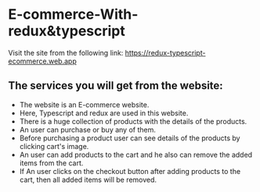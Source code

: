 # E-commerce-With-redux&typescript

Visit the site from the following link: https://redux-typescript-ecommerce.web.app

## The services you will get from the website:
* The website is an E-commerce website.
* Here, Typescript and redux are used in this website.
* There is a huge collection of products with the details of the products.
* An user can purchase or buy any of them.
* Before purchasing a product user can see details of the products by clicking cart's image.
* An user can add products to the cart and he also can remove the added items from the cart.
* If An user clicks on the checkout button after adding products to the cart, then all added items will be removed.